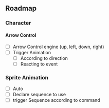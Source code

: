 ## Roadmap

### Character

#### Arrow Control 
 - [ ] Arrow Control engine (up, left, down, right)
 - [ ] Trigger Animation
    - [ ] According to direction
    - [ ] Reacting to event

### Sprite Animation

 - [ ] Auto
 - [ ] Declare sequence to use
 - [ ] trigger Sequence according to command